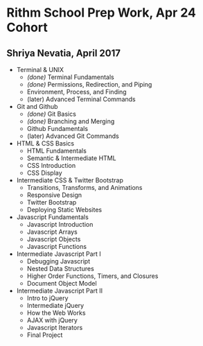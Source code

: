 # Rithm School Prep Work, Apr 24 Cohort

## Shriya Nevatia, April 2017

* Terminal & UNIX
    * _(done)_ Terminal Fundamentals 
    * _(done)_ Permissions, Redirection, and Piping 
    * Environment, Process, and Finding
    * (later) Advanced Terminal Commands
* Git and Github
    * _(done)_ Git Basics 
    * _(done)_ Branching and Merging
    * Github Fundamentals 
    * (later) Advanced Git Commands
* HTML & CSS Basics
    * HTML Fundamentals
    * Semantic & Intermediate HTML
    * CSS Introduction
    * CSS Display
* Intermediate CSS & Twitter Bootstrap
    * Transitions, Transforms, and Animations
    * Responsive Design
    * Twitter Bootstrap
    * Deploying Static Websites
* Javascript Fundamentals 
    * Javascript Introduction 
    * Javascript Arrays
    * Javascript Objects
    * Javascript Functions
* Intermediate Javascript Part I
	* Debugging Javascript
	* Nested Data Structures
	* Higher Order Functions, Timers, and Closures
	* Document Object Model
* Intermediate Javascript Part II
	* Intro to jQuery
	* Intermediate jQuery
	* How the Web Works
	* AJAX with jQuery
	* Javascript Iterators
	* Final Project



    
